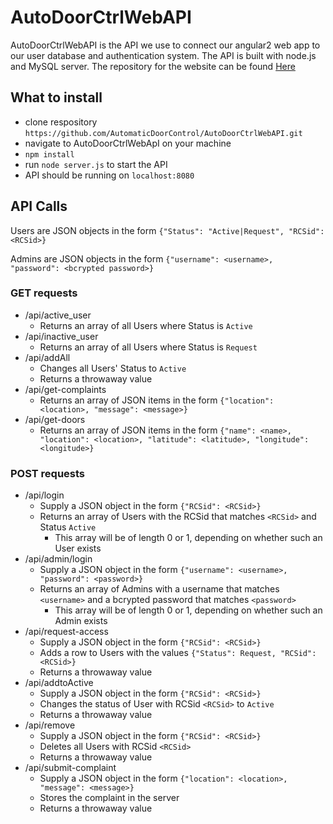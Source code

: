 # AutoDoorCtrlWebAPI
AutoDoorCtrlWebAPI is the API we use to connect our angular2 web app  to our user database and authentication system. The API is built with node.js and MySQL server. The repository for the website can be found [Here](https://github.com/AutomaticDoorControl/AutoDoorCtrlWeb)

## What to install
  * clone respository `https://github.com/AutomaticDoorControl/AutoDoorCtrlWebAPI.git`
  * navigate to AutoDoorCtrlWebApI on your machine
  * `npm install`
  * run `node server.js` to start the API
  * API should be running on `localhost:8080`

## API Calls
Users are JSON objects in the form `{"Status": "Active|Request", "RCSid": <RCSid>}`

Admins are JSON objects in the form `{"username": <username>, "password": <bcrypted password>}`

### GET requests
* /api/active_user
    * Returns an array of all Users where Status is `Active`
* /api/inactive_user
    * Returns an array of all Users where Status is `Request`
* /api/addAll
    * Changes all Users' Status to `Active`
    * Returns a throwaway value
* /api/get-complaints
    * Returns an array of JSON items in the form `{"location": <location>, "message": <message>}`
* /api/get-doors
    * Returns an array of JSON items in the form `{"name": <name>, "location": <location>, "latitude": <latitude>, "longitude": <longitude>}`

### POST requests
* /api/login
    * Supply a JSON object in the form `{"RCSid": <RCSid>}`
    * Returns an array of Users with the RCSid that matches `<RCSid>` and Status `Active`
        * This array will be of length 0 or 1, depending on whether such an User exists
* /api/admin/login
    * Supply a JSON object in the form `{"username": <username>, "password": <password>}`
    * Returns an array of Admins with a username that matches `<username>` and a bcrypted password that matches `<password>`
        * This array will be of length 0 or 1, depending on whether such an Admin exists
* /api/request-access
    * Supply a JSON object in the form `{"RCSid": <RCSid>}`
    * Adds a row to Users with the values `{"Status": Request, "RCSid": <RCSid>}`
    * Returns a throwaway value
* /api/addtoActive
    * Supply a JSON object in the form `{"RCSid": <RCSid>}`
    * Changes the status of User with RCSid `<RCSid>` to `Active`
    * Returns a throwaway value
* /api/remove
    * Supply a JSON object in the form `{"RCSid": <RCSid>}`
    * Deletes all Users with RCSid `<RCSid>`
    * Returns a throwaway value
* /api/submit-complaint
    * Supply a JSON object in the form `{"location": <location>, "message": <message>}`
    * Stores the complaint in the server
    * Returns a throwaway value
